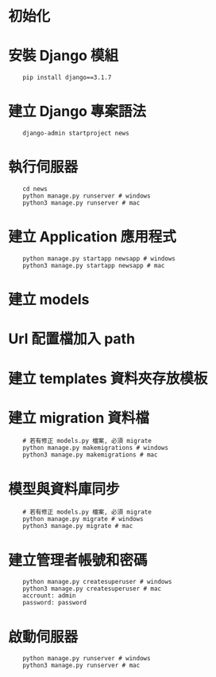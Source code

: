# 初始化


# 安裝 Django 模組
```shell
    pip install django==3.1.7
```

# 建立 Django 專案語法
```shell
    django-admin startproject news
```

# 執行伺服器
```shell
    cd news
    python manage.py runserver # windows
    python3 manage.py runserver # mac
```

# 建立 Application 應用程式
```shell
    python manage.py startapp newsapp # windows
    python3 manage.py startapp newsapp # mac
```

# 建立 models

# Url 配置檔加入 path

# 建立 templates 資料夾存放模板

# 建立 migration 資料檔
```shell
    # 若有修正 models.py 檔案, 必須 migrate
    python manage.py makemigrations # windows
    python3 manage.py makemigrations # mac
```

# 模型與資料庫同步
```shell
    # 若有修正 models.py 檔案, 必須 migrate
    python manage.py migrate # windows
    python3 manage.py migrate # mac
```

# 建立管理者帳號和密碼
```shell
    python manage.py createsuperuser # windows
    python3 manage.py createsuperuser # mac
    accrount: admin
    password: password
```

# 啟動伺服器
```shell
    python manage.py runserver # windows
    python3 manage.py runserver # mac
```